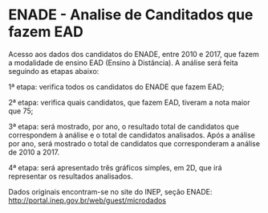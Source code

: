 # ENADE - Analise de Canditados que fazem EAD

Acesso aos dados dos candidatos do ENADE, entre 2010 e 2017, que fazem a modalidade de ensino EAD (Ensino à Distância). A análise será feita seguindo as etapas abaixo:

1ª etapa: verifica todos os candidatos do ENADE que fazem EAD;

2ª etapa:  verifica quais candidatos, que fazem EAD, tiveram a nota maior que 75;

3ª etapa:  será mostrado, por ano, o resultado total de candidatos que correspondem à análise e o total de candidatos analisados. Após a análise por ano, será mostrado o total de candidatos que corresponderam a análise de 2010 a 2017.

4ª etapa: será apresentado três gráficos simples, em 2D, que irá representar os resultados analisados.

Dados originais encontram-se no site do INEP, seção ENADE:
http://portal.inep.gov.br/web/guest/microdados
